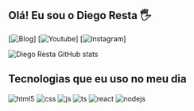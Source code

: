 ## Olá! Eu sou o Diego Resta 🖐️

[![Blog](https://img.shields.io/website?label=DiegoResta.com&style=for-the-badge&url=https://github.com/DiegoResta/)]
[![Youtube](https://img.shields.io/badge/YouTube-FF0000?style=for-the-badge&logo=youtube&logoColor=white)]
[![Instagram](https://img.shields.io/badge/Instagram-E4405F?style=for-the-badge&logo=instagram&logoColor=white)]

![Diego Resta GitHub stats](https://github-readme-stats.vercel.app/api?username=diegoresta&show_icons=true&theme=highcontrast)

## Tecnologias que eu uso no meu dia

<div style="display: inline_block">
  <img align="center" alt="html5" src="https://img.shields.io/badge/HTML5-E34F26?style=for-the-badge&logo=html5&logoColor=white" />
  <img align="center" alt="css" src="https://img.shields.io/badge/CSS3-1572B6?style=for-the-badge&logo=css3&logoColor=white" />
  <img align="center" alt="js" src="https://img.shields.io/badge/JavaScript-F7DF1E?style=for-the-badge&logo=javascript&logoColor=black" />
  <img align="center" alt="ts" src="https://img.shields.io/badge/TypeScript-007ACC?style=for-the-badge&logo=typescript&logoColor=white" />
  <img align="center" alt="react" src="https://img.shields.io/badge/React-20232A?style=for-the-badge&logo=react&logoColor=61DAFB" />
  <img align="center" alt="nodejs" src="https://img.shields.io/badge/Node.js-43853D?style=for-the-badge&logo=node.js&logoColor=white" />
</div><br/>





